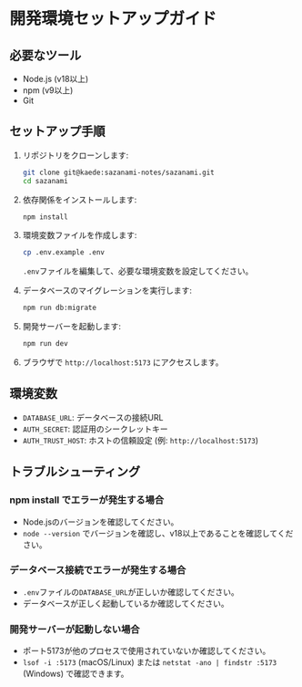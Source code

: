 # 開発環境セットアップガイド

## 必要なツール

- Node.js (v18以上)
- npm (v9以上)
- Git

## セットアップ手順

1. リポジトリをクローンします:
   ```bash
   git clone git@kaede:sazanami-notes/sazanami.git
   cd sazanami
   ```

2. 依存関係をインストールします:
   ```bash
   npm install
   ```

3. 環境変数ファイルを作成します:
   ```bash
   cp .env.example .env
   ```
   `.env`ファイルを編集して、必要な環境変数を設定してください。

4. データベースのマイグレーションを実行します:
   ```bash
   npm run db:migrate
   ```

5. 開発サーバーを起動します:
   ```bash
   npm run dev
   ```

6. ブラウザで `http://localhost:5173` にアクセスします。

## 環境変数

- `DATABASE_URL`: データベースの接続URL
- `AUTH_SECRET`: 認証用のシークレットキー
- `AUTH_TRUST_HOST`: ホストの信頼設定 (例: `http://localhost:5173`)

## トラブルシューティング

### npm install でエラーが発生する場合
- Node.jsのバージョンを確認してください。
- `node --version` でバージョンを確認し、v18以上であることを確認してください。

### データベース接続でエラーが発生する場合
- `.env`ファイルの`DATABASE_URL`が正しいか確認してください。
- データベースが正しく起動しているか確認してください。

### 開発サーバーが起動しない場合
- ポート5173が他のプロセスで使用されていないか確認してください。
- `lsof -i :5173` (macOS/Linux) または `netstat -ano | findstr :5173` (Windows) で確認できます。